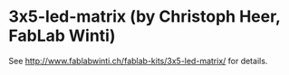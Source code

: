 # 3x5-led-matrix (by Christoph Heer, FabLab Winti)

See http://www.fablabwinti.ch/fablab-kits/3x5-led-matrix/ for details.